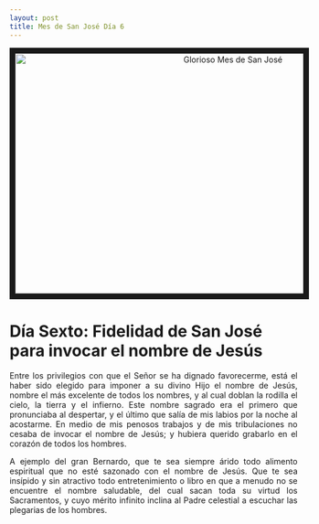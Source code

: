 ```yaml
---
layout: post
title: Mes de San José Día 6
---
```



<p align="center"> 
  <a href="http://www.youtube.com/watch?feature=player_embedded&v=GN1e7t50fyY" target="_blank"><img src="http://img.youtube.com/vi/GN1e7t50fyY/0.jpg" 
alt="Glorioso Mes de San José" width="746" height="420" border="10" /></a>
</p>

# **Día Sexto: Fidelidad de San José para invocar el nombre de Jesús**

<p style="text-align: justify;">Entre los privilegios con que el Señor se ha dignado favorecerme, está el haber sido elegido para imponer a su divino Hijo el nombre de Jesús, nombre el más excelente de todos los nombres, y al cual doblan la rodilla el cielo, la tierra y el infierno. Este nombre sagrado era el primero que pronunciaba al despertar, y el último que salía de mis labios por la noche al acostarme. En medio de mis penosos trabajos y de mis tribulaciones no cesaba de invocar el nombre de Jesús; y hubiera querido grabarlo en el corazón de todos los hombres.</p>
  
<p style="text-align: justify;">A ejemplo del gran Bernardo, que te sea siempre árido todo alimento espiritual que no esté sazonado con el nombre de Jesús. Que te sea insípido y sin atractivo todo entretenimiento o libro en que a menudo no se encuentre el nombre saludable, del cual sacan toda su virtud los Sacramentos, y cuyo mérito infinito inclina al Padre celestial a escuchar las plegarias de los hombres.</p>

